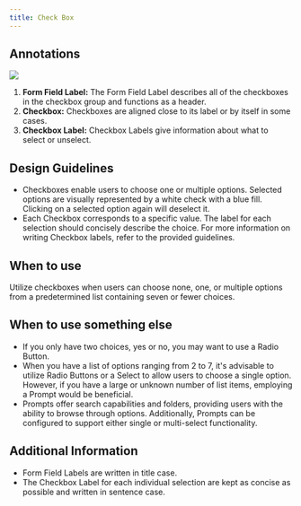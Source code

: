 ```yaml
---
title: Check Box
---
```

## Annotations

![](/checkbox.svg)

1. **Form Field Label:** The Form Field Label describes all of the checkboxes in the checkbox group and functions as a header.
2. **Checkbox:** Checkboxes are aligned close to its label or by itself in some cases.
3. **Checkbox Label:** Checkbox Labels give information about what to select or unselect.

## Design Guidelines

* Checkboxes enable users to choose one or multiple options. Selected options are visually represented by a white check with a blue fill. Clicking on a selected option again will deselect it.
* Each Checkbox corresponds to a specific value. The label for each selection should concisely describe the choice. For more information on writing Checkbox labels, refer to the provided guidelines.

## When to use

Utilize checkboxes when users can choose none, one, or multiple options from a predetermined list containing seven or fewer choices.

## When to use something else

* If you only have two choices, yes or no, you may want to use a Radio Button. 
* When you have a list of options ranging from 2 to 7, it's advisable to utilize Radio Buttons or a Select to allow users to choose a single option. However, if you have a large or unknown number of list items, employing a Prompt would be beneficial. 
* Prompts offer search capabilities and folders, providing users with the ability to browse through options. Additionally, Prompts can be configured to support either single or multi-select functionality.



## Additional Information 



* Form Field Labels are written in title case.
* The Checkbox Label for each individual selection are kept as concise as possible and written in sentence case.